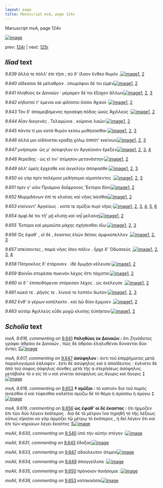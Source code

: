 ```yaml
---
layout: page
title: Manuscript msA, page 124v
---
```


Manuscript msA, page 124v

[![image](http://www.homermultitext.org/iipsrv?OBJ=IIP,1.0&FIF=/project/homer/pyramidal/deepzoom/hmt/vaimg/2017a/VA124VN_0627.tif&WID=100&CVT=JPEG)](http://www.homermultitext.org/ict2/?urn=urn:cite2:hmt:vaimg.2017a:VA124VN_0627)

prev:  [124r](../124r) | next:  [125r](../125r)

## *Iliad* text

*9.639* <a id="9.639"/> ἄλλά τε πὸλλ' ἐπι τῇσι ; σὺ δ' ί̈λαον ἔνθεο θυμόν .[![image](http://www.homermultitext.org/iipsrv?OBJ=IIP,1.0&FIF=/project/homer/pyramidal/deepzoom/hmt/vaimg/2017a/VA124VN_0627.tif&RGN=0.483,0.2135,0.4569,0.0293&WID=1000&CVT=JPEG)](http://www.homermultitext.org/ict2/?urn=urn:cite2:hmt:vaimg.2017a:VA124VN_0627@0.483,0.2135,0.4569,0.0293)[1](#msA_9.667), [2](#msA_9.1)

*9.640* <a id="9.640"/> αἴδεσσαι δὲ μέλαθρον . ὑπωρόφιοι δέ τοι εἰμὲν[![image](http://www.homermultitext.org/iipsrv?OBJ=IIP,1.0&FIF=/project/homer/pyramidal/deepzoom/hmt/vaimg/2017a/VA124VN_0627.tif&RGN=0.481,0.2383,0.4569,0.0256&WID=1000&CVT=JPEG)](http://www.homermultitext.org/ict2/?urn=urn:cite2:hmt:vaimg.2017a:VA124VN_0627@0.481,0.2383,0.4569,0.0256)[1](#msA_9.667), [2](#msA_9.1)

*9.641* <a id="9.641"/> πληθύος ἐκ Δαναῶν · μέμαμεν δέ τοι ἔξοχον ἄλλων[![image](http://www.homermultitext.org/iipsrv?OBJ=IIP,1.0&FIF=/project/homer/pyramidal/deepzoom/hmt/vaimg/2017a/VA124VN_0627.tif&RGN=0.48,0.2586,0.4569,0.0256&WID=1000&CVT=JPEG)](http://www.homermultitext.org/ict2/?urn=urn:cite2:hmt:vaimg.2017a:VA124VN_0627@0.48,0.2586,0.4569,0.0256)[1](#msA_9.667), [2](#msA_9.616), [3](#msA_9.1)

*9.642* <a id="9.642"/> κήδιστοί τ' έμεναι καὶ φίλτατοι ὅσσοι Ἀχαιοί ·[![image](http://www.homermultitext.org/iipsrv?OBJ=IIP,1.0&FIF=/project/homer/pyramidal/deepzoom/hmt/vaimg/2017a/VA124VN_0627.tif&RGN=0.48,0.2782,0.4569,0.0256&WID=1000&CVT=JPEG)](http://www.homermultitext.org/ict2/?urn=urn:cite2:hmt:vaimg.2017a:VA124VN_0627@0.48,0.2782,0.4569,0.0256)[1](#msA_9.667), [2](#msA_9.1)

*9.643* <a id="9.643"/> Τὸν δ' ἀπαμειβόμενος προσέφη πόδας ὠκὺς Ἀχιλλεύς ·[![image](http://www.homermultitext.org/iipsrv?OBJ=IIP,1.0&FIF=/project/homer/pyramidal/deepzoom/hmt/vaimg/2017a/VA124VN_0627.tif&RGN=0.477,0.297,0.4569,0.0256&WID=1000&CVT=JPEG)](http://www.homermultitext.org/ict2/?urn=urn:cite2:hmt:vaimg.2017a:VA124VN_0627@0.477,0.297,0.4569,0.0256)[1](#msA_9.667), [2](#msA_9.1)

*9.644* <a id="9.644"/> Αἶαν διογενὲς . Τελαμώνιε . κοίρανε λαῶν·[![image](http://www.homermultitext.org/iipsrv?OBJ=IIP,1.0&FIF=/project/homer/pyramidal/deepzoom/hmt/vaimg/2017a/VA124VN_0627.tif&RGN=0.477,0.315,0.4569,0.0256&WID=1000&CVT=JPEG)](http://www.homermultitext.org/ict2/?urn=urn:cite2:hmt:vaimg.2017a:VA124VN_0627@0.477,0.315,0.4569,0.0256)[1](#msA_9.667), [2](#msA_9.1)

*9.645* <a id="9.645"/> πάντα τί μοι κατὰ θυμὸν εείσω μυθήσασθαι·[![image](http://www.homermultitext.org/iipsrv?OBJ=IIP,1.0&FIF=/project/homer/pyramidal/deepzoom/hmt/vaimg/2017a/VA124VN_0627.tif&RGN=0.477,0.3346,0.4569,0.0256&WID=1000&CVT=JPEG)](http://www.homermultitext.org/ict2/?urn=urn:cite2:hmt:vaimg.2017a:VA124VN_0627@0.477,0.3346,0.4569,0.0256)[1](#msAil_9.631), [2](#msA_9.667), [3](#msA_9.1)

*9.646* <a id="9.646"/> ἀλλά μοι οἰδάνεται κραδίῃ χόλῳ ὁππότ' εκείνων[![image](http://www.homermultitext.org/iipsrv?OBJ=IIP,1.0&FIF=/project/homer/pyramidal/deepzoom/hmt/vaimg/2017a/VA124VN_0627.tif&RGN=0.477,0.3564,0.4569,0.0256&WID=1000&CVT=JPEG)](http://www.homermultitext.org/ict2/?urn=urn:cite2:hmt:vaimg.2017a:VA124VN_0627@0.477,0.3564,0.4569,0.0256)[1](#msA_9.667), [2](#msAil_9.632), [3](#msA_9.1)

*9.647* <a id="9.647"/> μνήσομαι· ὥς μ' ἀσύφηλον ἐν Ἀργείοισιν ἔρεξεν[![image](http://www.homermultitext.org/iipsrv?OBJ=IIP,1.0&FIF=/project/homer/pyramidal/deepzoom/hmt/vaimg/2017a/VA124VN_0627.tif&RGN=0.4739,0.3752,0.4569,0.0256&WID=1000&CVT=JPEG)](http://www.homermultitext.org/ict2/?urn=urn:cite2:hmt:vaimg.2017a:VA124VN_0627@0.4739,0.3752,0.4569,0.0256)[1](#msA_9.667), [2](#msAil_9.633), [3](#msA_9.617), [4](#msA_9.1)

*9.648* <a id="9.648"/> Ἀτρείδης · ὡς εἴ τιν' ἀτίμητον μετανάστην·[![image](http://www.homermultitext.org/iipsrv?OBJ=IIP,1.0&FIF=/project/homer/pyramidal/deepzoom/hmt/vaimg/2017a/VA124VN_0627.tif&RGN=0.483,0.3925,0.4569,0.0256&WID=1000&CVT=JPEG)](http://www.homermultitext.org/ict2/?urn=urn:cite2:hmt:vaimg.2017a:VA124VN_0627@0.483,0.3925,0.4569,0.0256)[1](#msA_9.667), [2](#msA_9.1)

*9.649* <a id="9.649"/> ἀλλ' ὑμεῖς ἔρχεσθε καὶ ἀγγελίην ἀπόφασθε·[![image](http://www.homermultitext.org/iipsrv?OBJ=IIP,1.0&FIF=/project/homer/pyramidal/deepzoom/hmt/vaimg/2017a/VA124VN_0627.tif&RGN=0.482,0.4135,0.4569,0.0256&WID=1000&CVT=JPEG)](http://www.homermultitext.org/ict2/?urn=urn:cite2:hmt:vaimg.2017a:VA124VN_0627@0.482,0.4135,0.4569,0.0256)[1](#msAil_9.634), [2](#msA_9.667), [3](#msA_9.1)

*9.650* <a id="9.650"/> οὐ γὰρ πρὶν πολέμοιο μεδήσομαι αἱματόεντος .[![image](http://www.homermultitext.org/iipsrv?OBJ=IIP,1.0&FIF=/project/homer/pyramidal/deepzoom/hmt/vaimg/2017a/VA124VN_0627.tif&RGN=0.482,0.4316,0.4569,0.0256&WID=1000&CVT=JPEG)](http://www.homermultitext.org/ict2/?urn=urn:cite2:hmt:vaimg.2017a:VA124VN_0627@0.482,0.4316,0.4569,0.0256)[1](#msA_9.667), [2](#msAil_9.635), [3](#msA_9.1)

*9.651* <a id="9.651"/> πρίν γ' υἱὸν Πριάμοιο δαΐφρονος Ἕκτορα δῖον[![image](http://www.homermultitext.org/iipsrv?OBJ=IIP,1.0&FIF=/project/homer/pyramidal/deepzoom/hmt/vaimg/2017a/VA124VN_0627.tif&RGN=0.482,0.4481,0.4569,0.0256&WID=1000&CVT=JPEG)](http://www.homermultitext.org/ict2/?urn=urn:cite2:hmt:vaimg.2017a:VA124VN_0627@0.482,0.4481,0.4569,0.0256)[1](#msA_9.667), [2](#msA_9.1)

*9.652* <a id="9.652"/> Μυρμιδόνων ἐπί τε κλισίας καὶ νῆας ϊκέσθαι[![image](http://www.homermultitext.org/iipsrv?OBJ=IIP,1.0&FIF=/project/homer/pyramidal/deepzoom/hmt/vaimg/2017a/VA124VN_0627.tif&RGN=0.482,0.4669,0.4569,0.0256&WID=1000&CVT=JPEG)](http://www.homermultitext.org/ict2/?urn=urn:cite2:hmt:vaimg.2017a:VA124VN_0627@0.482,0.4669,0.4569,0.0256)[1](#msA_9.667), [2](#msA_9.1)

*9.653* <a id="9.653"/> κτείνοντ' Ἀργείους . κατά τε σμύ̆ξαι πυρὶ νῆας·[![image](http://www.homermultitext.org/iipsrv?OBJ=IIP,1.0&FIF=/project/homer/pyramidal/deepzoom/hmt/vaimg/2017a/VA124VN_0627.tif&RGN=0.483,0.4835,0.4569,0.0256&WID=1000&CVT=JPEG)](http://www.homermultitext.org/ict2/?urn=urn:cite2:hmt:vaimg.2017a:VA124VN_0627@0.483,0.4835,0.4569,0.0256)[1](#msA_9.667), [2](#msAint_9.627), [3](#msAim_9.624), [4](#msA_9.618), [5](#msAil_9.636), [6](#msA_9.1)

*9.654* <a id="9.654"/> ἀμφὶ δέ τοι τῆ' μῇ κλισίῃ καὶ νηῒ μελαίνῃ[![image](http://www.homermultitext.org/iipsrv?OBJ=IIP,1.0&FIF=/project/homer/pyramidal/deepzoom/hmt/vaimg/2017a/VA124VN_0627.tif&RGN=0.483,0.506,0.4569,0.0256&WID=1000&CVT=JPEG)](http://www.homermultitext.org/ict2/?urn=urn:cite2:hmt:vaimg.2017a:VA124VN_0627@0.483,0.506,0.4569,0.0256)[1](#msA_9.667), [2](#msA_9.1)

*9.655* <a id="9.655"/> Ἕκτορα καὶ μεμαῶτα μάχης σχήσεσθαι ὀΐω·[![image](http://www.homermultitext.org/iipsrv?OBJ=IIP,1.0&FIF=/project/homer/pyramidal/deepzoom/hmt/vaimg/2017a/VA124VN_0627.tif&RGN=0.482,0.5203,0.4569,0.0256&WID=1000&CVT=JPEG)](http://www.homermultitext.org/ict2/?urn=urn:cite2:hmt:vaimg.2017a:VA124VN_0627@0.482,0.5203,0.4569,0.0256)[1](#msA_9.667), [2](#msA_9.1), [3](#msAim_9.625)

*9.656* <a id="9.656"/> Ὡς ἔφαθ' , οἳ δὲ , ἕκαστος ἑλὼν δέπας ἀμφικύπελλον .[![image](http://www.homermultitext.org/iipsrv?OBJ=IIP,1.0&FIF=/project/homer/pyramidal/deepzoom/hmt/vaimg/2017a/VA124VN_0627.tif&RGN=0.482,0.5391,0.4569,0.0256&WID=1000&CVT=JPEG)](http://www.homermultitext.org/ict2/?urn=urn:cite2:hmt:vaimg.2017a:VA124VN_0627@0.482,0.5391,0.4569,0.0256)[1](#msA_9.667), [2](#msA_9.619), [3](#msA_9.1)

*9.657* <a id="9.657"/> σπείσαντες , παρὰ νῆας ί̈σαν πάλιν . ἦρχε δ' Ὀδυσσεύς ,[![image](http://www.homermultitext.org/iipsrv?OBJ=IIP,1.0&FIF=/project/homer/pyramidal/deepzoom/hmt/vaimg/2017a/VA124VN_0627.tif&RGN=0.482,0.5624,0.4569,0.0256&WID=1000&CVT=JPEG)](http://www.homermultitext.org/ict2/?urn=urn:cite2:hmt:vaimg.2017a:VA124VN_0627@0.482,0.5624,0.4569,0.0256)[1](#msAim_9.626), [2](#msA_9.667), [3](#msA_9.620), [4](#msA_9.1)

*9.658* <a id="9.658"/> Πάτροκλος δ' ἑτάροισιν . ἰ̈δὲ δμῳῇσι κέλευσε·[![image](http://www.homermultitext.org/iipsrv?OBJ=IIP,1.0&FIF=/project/homer/pyramidal/deepzoom/hmt/vaimg/2017a/VA124VN_0627.tif&RGN=0.482,0.5805,0.4569,0.0256&WID=1000&CVT=JPEG)](http://www.homermultitext.org/ict2/?urn=urn:cite2:hmt:vaimg.2017a:VA124VN_0627@0.482,0.5805,0.4569,0.0256)[1](#msA_9.667), [2](#msA_9.1)

*9.659* <a id="9.659"/> Φοίνῑκι στορέσαι πυκινὸν λέχος ὅττι τάχιστα·[![image](http://www.homermultitext.org/iipsrv?OBJ=IIP,1.0&FIF=/project/homer/pyramidal/deepzoom/hmt/vaimg/2017a/VA124VN_0627.tif&RGN=0.482,0.6023,0.4569,0.0256&WID=1000&CVT=JPEG)](http://www.homermultitext.org/ict2/?urn=urn:cite2:hmt:vaimg.2017a:VA124VN_0627@0.482,0.6023,0.4569,0.0256)[1](#msA_9.667), [2](#msA_9.1)

*9.660* <a id="9.660"/> αἱ δ`' ἐπιπειθόμεναι στόρεσαν λέχος . ὡς ἐκέλευσε .[![image](http://www.homermultitext.org/iipsrv?OBJ=IIP,1.0&FIF=/project/homer/pyramidal/deepzoom/hmt/vaimg/2017a/VA124VN_0627.tif&RGN=0.482,0.6188,0.4569,0.0256&WID=1000&CVT=JPEG)](http://www.homermultitext.org/ict2/?urn=urn:cite2:hmt:vaimg.2017a:VA124VN_0627@0.482,0.6188,0.4569,0.0256)[1](#msA_9.667), [2](#msA_9.1)

*9.661* <a id="9.661"/> κώεά τε . ῥῆγός τε . λίνοιό τε λεπτὸν ἄωτον·[![image](http://www.homermultitext.org/iipsrv?OBJ=IIP,1.0&FIF=/project/homer/pyramidal/deepzoom/hmt/vaimg/2017a/VA124VN_0627.tif&RGN=0.481,0.6376,0.4569,0.0256&WID=1000&CVT=JPEG)](http://www.homermultitext.org/ict2/?urn=urn:cite2:hmt:vaimg.2017a:VA124VN_0627@0.481,0.6376,0.4569,0.0256)[1](#msA_9.667), [2](#msA_9.621), [3](#msA_9.1)

*9.662* <a id="9.662"/> ἔνθ' ὁ γέρων κατέλεκτο . καὶ ἠῶ δῖαν ἔμιμνεν .[![image](http://www.homermultitext.org/iipsrv?OBJ=IIP,1.0&FIF=/project/homer/pyramidal/deepzoom/hmt/vaimg/2017a/VA124VN_0627.tif&RGN=0.48,0.6549,0.4569,0.0256&WID=1000&CVT=JPEG)](http://www.homermultitext.org/ict2/?urn=urn:cite2:hmt:vaimg.2017a:VA124VN_0627@0.48,0.6549,0.4569,0.0256)[1](#msA_9.667), [2](#msA_9.1)

*9.663* <a id="9.663"/> αὐτὰρ Ἀχιλλεὺς εὗδε μυχῷ κλισίης ἐϋπήκτου·[![image](http://www.homermultitext.org/iipsrv?OBJ=IIP,1.0&FIF=/project/homer/pyramidal/deepzoom/hmt/vaimg/2017a/VA124VN_0627.tif&RGN=0.48,0.6752,0.4569,0.0256&WID=1000&CVT=JPEG)](http://www.homermultitext.org/ict2/?urn=urn:cite2:hmt:vaimg.2017a:VA124VN_0627@0.48,0.6752,0.4569,0.0256)[1](#msA_9.667), [2](#msA_9.1)

## *Scholia* text

*msA, 9.616, commenting on* [9.641](#9.641)  <a id="msA_9.616"/> **‡πληθύος ἐκ Δαναῶν :** ὅτι Ζηνόδοτος γράφει ἀθρόοι ἐκ Δαναῶν , πῶς δὲ ἀθρόοι ἐληλυθέναι δύνανται δύο ὄντες ⁑[![image](http://www.homermultitext.org/iipsrv?OBJ=IIP,1.0&FIF=/project/homer/pyramidal/deepzoom/hmt/vaimg/2017a/VA124VN_0627.tif&RGN=0.1906,0.1053,0.7485,0.0246&WID=1000&CVT=JPEG)](http://www.homermultitext.org/ict2/?urn=urn:cite2:hmt:vaimg.2017a:VA124VN_0627@0.1906,0.1053,0.7485,0.0246)

*msA, 9.617, commenting on* [9.647](#9.647)  <a id="msA_9.617"/> **ἀσύφηλον :** ἀντι τοῦ ἐπίρῥήματος μετὰ παραλογισμοῦ ἑάλαψεν . ἔστι δὲ ἀσύφηλος καὶ ὁ ἀπαίδευτος : ἐγένετο δὲ ἀπὸ τοῦ σοφος σόφηλος σύνθες μετὰ τῆς α στερήσεως ἀσόφηλος μετάβαλε τὸ ο εἰς τὸ υ καὶ γίνεται ἀσύφηλος ὡς ἄγυρις καὶ ἄγορις ⁑[![image](http://www.homermultitext.org/iipsrv?OBJ=IIP,1.0&FIF=/project/homer/pyramidal/deepzoom/hmt/vaimg/2017a/VA124VN_0627.tif&RGN=0.1923,0.1211,0.7485,0.0391&WID=1000&CVT=JPEG)](http://www.homermultitext.org/ict2/?urn=urn:cite2:hmt:vaimg.2017a:VA124VN_0627@0.1923,0.1211,0.7485,0.0391)

*msA, 9.618, commenting on* [9.653](#9.653)  <a id="msA_9.618"/> **‡ σμῦξαι :** τὸ καπνὸν δια τοῦ πυρὸς ἀνίεσθαι ὃ καὶ τύφεσθαι καλεῖται σμύζω δὲ τὸ θέμα ἠ σμύσσω ἠ σμύγω ⁑[![image](http://www.homermultitext.org/iipsrv?OBJ=IIP,1.0&FIF=/project/homer/pyramidal/deepzoom/hmt/vaimg/2017a/VA124VN_0627.tif&RGN=0.1942,0.4778,0.2382,0.0616&WID=1000&CVT=JPEG)](http://www.homermultitext.org/ict2/?urn=urn:cite2:hmt:vaimg.2017a:VA124VN_0627@0.1942,0.4778,0.2382,0.0616)

*msA, 9.619, commenting on* [9.656](#9.656)  <a id="msA_9.619"/> **ὡς ἔφαθ' οἱ δὲ ἕκαστος :** ὅτι ήρμοζεν ἐπι τῶν δύο λέγειν ἑκάτερος . δια δὲ τὸ μέτρον ἵνα τηρηθῆ τὸ τῆς λέξεως οὕτως εἴρηται οὐ γὰρ ἀρμόζει τῷ μέτρῳ τὸ ἑκάτερος , ἠ δεῖ λέγειν ὅτι καὶ ἐπι τῶν κηρύκων λέγει ἕκαστος ⁑[![image](http://www.homermultitext.org/iipsrv?OBJ=IIP,1.0&FIF=/project/homer/pyramidal/deepzoom/hmt/vaimg/2017a/VA124VN_0627.tif&RGN=0.2092,0.5442,0.2357,0.0647&WID=1000&CVT=JPEG)](http://www.homermultitext.org/ict2/?urn=urn:cite2:hmt:vaimg.2017a:VA124VN_0627@0.2092,0.5442,0.2357,0.0647)

*msAil, 9.630, commenting on* [9.540](#9.540)  <a id="msAil_9.630"/> ὑπὸ τὴν αὐτὴν στέγην :[![image](http://www.homermultitext.org/iipsrv?OBJ=IIP,1.0&FIF=/project/homer/pyramidal/deepzoom/hmt/vaimg/2017a/VA124VN_0627.tif&RGN=0.6958,0.2358,0.081,0.014&WID=1000&CVT=JPEG)](http://www.homermultitext.org/ict2/?urn=urn:cite2:hmt:vaimg.2017a:VA124VN_0627@0.6958,0.2358,0.081,0.014)

*msAil, 9.631, commenting on* [9.645](#9.645)  <a id="msAil_9.631"/> ἔδοξας[![image](http://www.homermultitext.org/iipsrv?OBJ=IIP,1.0&FIF=/project/homer/pyramidal/deepzoom/hmt/vaimg/2017a/VA124VN_0627.tif&RGN=0.7173,0.3305,0.0546,0.0175&WID=1000&CVT=JPEG)](http://www.homermultitext.org/ict2/?urn=urn:cite2:hmt:vaimg.2017a:VA124VN_0627@0.7173,0.3305,0.0546,0.0175)

*msAil, 9.633, commenting on* [9.647](#9.647)  <a id="msAil_9.633"/> αδούλευτον άτιμον[![image](http://www.homermultitext.org/iipsrv?OBJ=IIP,1.0&FIF=/project/homer/pyramidal/deepzoom/hmt/vaimg/2017a/VA124VN_0627.tif&RGN=0.6472,0.37,0.0983,0.0137&WID=1000&CVT=JPEG)](http://www.homermultitext.org/ict2/?urn=urn:cite2:hmt:vaimg.2017a:VA124VN_0627@0.6472,0.37,0.0983,0.0137)

*msAil, 9.634, commenting on* [9.649](#9.649)  <a id="msAil_9.634"/> ἀπαγγείλατε :[![image](http://www.homermultitext.org/iipsrv?OBJ=IIP,1.0&FIF=/project/homer/pyramidal/deepzoom/hmt/vaimg/2017a/VA124VN_0627.tif&RGN=0.7905,0.4059,0.0983,0.0137&WID=1000&CVT=JPEG)](http://www.homermultitext.org/ict2/?urn=urn:cite2:hmt:vaimg.2017a:VA124VN_0627@0.7905,0.4059,0.0983,0.0137)

*msAil, 9.635, commenting on* [9.650](#9.650)  <a id="msAil_9.635"/> πρόνοιαν ποιήσομαι :[![image](http://www.homermultitext.org/iipsrv?OBJ=IIP,1.0&FIF=/project/homer/pyramidal/deepzoom/hmt/vaimg/2017a/VA124VN_0627.tif&RGN=0.7159,0.4245,0.0983,0.0137&WID=1000&CVT=JPEG)](http://www.homermultitext.org/ict2/?urn=urn:cite2:hmt:vaimg.2017a:VA124VN_0627@0.7159,0.4245,0.0983,0.0137)

*msAil, 9.636, commenting on* [9.653](#9.653)  <a id="msAil_9.636"/> κατακαῦσαι[![image](http://www.homermultitext.org/iipsrv?OBJ=IIP,1.0&FIF=/project/homer/pyramidal/deepzoom/hmt/vaimg/2017a/VA124VN_0627.tif&RGN=0.7827,0.4794,0.0603,0.0181&WID=1000&CVT=JPEG)](http://www.homermultitext.org/ict2/?urn=urn:cite2:hmt:vaimg.2017a:VA124VN_0627@0.7827,0.4794,0.0603,0.0181)